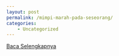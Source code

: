 ```yaml
---
layout: post
permalink: /mimpi-marah-pada-seseorang/
categories:
    - Uncategorized
---
```


[Baca Selengkapnya](/08)